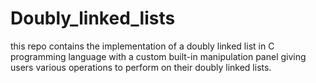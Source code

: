 # Doubly_linked_lists
this repo contains the implementation of a doubly linked list in C programming language with a custom built-in manipulation panel giving users various operations to perform on their doubly linked lists.
